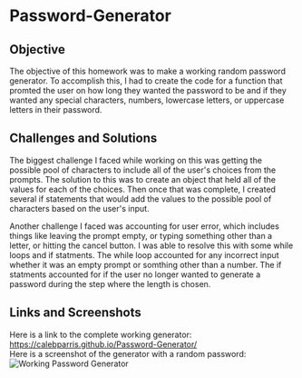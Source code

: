 # Password-Generator

## Objective
The objective of this homework was to make a working random password generator. To accomplish this, I had to create the code for a function that promted the user on how long they wanted the password to be and if they wanted any special characters, numbers, lowercase letters, or uppercase letters in their password.

## Challenges and Solutions
The biggest challenge I faced while working on this was getting the possible pool of characters to include all of the user's choices from the prompts. The solution to this was to create an object that held all of the values for each of the choices. Then once that was complete, I created several if statements that would add the values to the possible pool of characters based on the user's input.

Another challenge I faced was accounting for user error, which includes things like leaving the prompt empty, or typing something other than a letter, or hitting the cancel button. I was able to resolve this with some while loops and if statments. The while loop accounted for any incorrect input whether it was an empty prompt or somthing other than a number. The if statments accounted for if the user no longer wanted to generate a password during the step where the length is chosen.

## Links and Screenshots
Here is a link to the complete working generator: https://calebparris.github.io/Password-Generator/ <br/>
Here is a screenshot of the generator with a random password: <br/> ![Working Password Generator](https://github.com/CalebParris/Passwor-Generator/blob/master/assets/images/Password-Generator.png)
